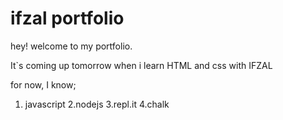 # ifzal portfolio

hey! welcome to my portfolio. 

It`s coming up tomorrow when i learn HTML and css with IFZAL

for now, I know;

1. javascript
2.nodejs
3.repl.it
4.chalk
